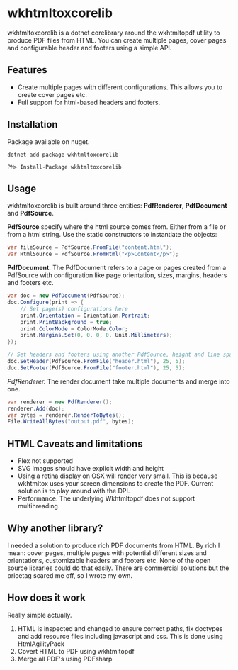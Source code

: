 # wkhtmltoxcorelib 
wkhtmltoxcorelib  is a dotnet corelibrary around the wkhtmltopdf utility to produce PDF files from HTML. You can create multiple pages, cover pages and configurable header and footers using a simple API.

## Features
 * Create multiple pages with different configurations. This allows you to create cover pages etc.
 * Full support for html-based headers and footers.

## Installation
Package available on nuget.
```
dotnet add package wkhtmltoxcorelib 
```
```
PM> Install-Package wkhtmltoxcorelib 
```

## Usage
wkhtmltoxcorelib is built around three entities: **PdfRenderer**, **PdfDocument** and **PdfSource**.

**PdfSource** specify where the html source comes from. Either from a file or from a html string. Use the static constructors to instantiate the objects:
```csharp
var fileSource = PdfSource.FromFile("content.html");
var HtmlSource = PdfSource.FromHtml("<p>Content</p>");
```
**PdfDocument**. The PdfDocument refers to a page or pages created from a PdfSource with configuration like page orientation, sizes, margins, headers and footers etc. 
```csharp
var doc = new PdfDocument(PdfSource);
doc.Configure(print => {
    // Set page(s) configurations here
    print.Orientation = Orientation.Portrait;
    print.PrintBackground = true;
    print.ColorMode = ColorMode.Color;
    print.Margins.Set(0, 0, 0, 0, Unit.Millimeters);
});

// Set headers and footers using another PdfSource, height and line spacing.
doc.SetHeader(PdfSource.FromFile("header.html"), 25, 5);
doc.SetFooter(PdfSource.FromFile("footer.html"), 25, 5);
```

**PdfRenderer*.* The render document take multiple documents and merge into one.
```csharp
var renderer = new PdfRenderer();
renderer.Add(doc);
var bytes = renderer.RenderToBytes();
File.WriteAllBytes("output.pdf", bytes);
```
## HTML Caveats and limitations
* Flex not supported
* SVG images should have explicit width and height
* Using a retina display on OSX will render very small. This is because wkhtmltox uses your screen dimensions to create the PDF. Current solution is to play around with the DPI.
* Performance. The underlying Wkhtmltopdf does not support multihreading.

## Why another library?
I needed a solution to produce rich PDF documents from HTML. By rich I mean: cover pages, multiple pages with potential different sizes and orientations, customizable headers and footers etc. None of the open source libraries could do that easily. There are commercial solutions but the pricetag scared me off, so I wrote my own.

## How does it work
Really simple actually.
1. HTML is inspected and changed to ensure correct paths, fix doctypes and add resource files including javascript and css. This is done using HtmlAgilityPack
2. Covert HTML to PDF using wkhtmltopdf
3. Merge all PDF's using PDFsharp

